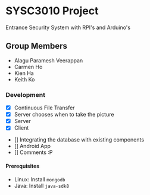 # SYSC3010 Project
Entrance Security System with RPI's and Arduino's

## Group Members
- Alagu Paramesh Veerappan
- Carmen Ho
- Kien Ha
- Keith Ko

### Development
- [x] Continuous File Transfer
- [x] Server chooses when to take the picture
- [x] Server
- [x] Client
- [] Integrating the database with existing components
- [] Android App
- [] Comments :P

#### Prerequisites

* Linux: Install `mongodb`
* Java: Install `java-sdk8`

